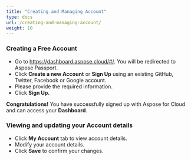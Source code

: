 ```yaml
---
title: "Creating and Managing Account"
type: docs
url: /creating-and-managing-account/
weight: 10
---
```


### **Creating a Free Account**
- Go to <https://dashboard.aspose.cloud/#/>. You will be redirected to Aspose Passport.
- Click **Create a new Account** or **Sign Up** using an existing GitHub, Twitter, Facebook or Google account.
- Please provide the required information.
- Click **Sign Up.**

**Congratulations!** You have successfully signed up with Aspose for Cloud and can access your **Dashboard**.
### **Viewing and updating your Account details**
- Click **My Account** tab to view account details.
- Modify your account details.
- Click **Save** to confirm your changes.
